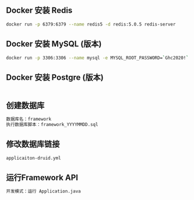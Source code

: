
## Docker 安装 Redis
```bash
docker run -p 6379:6379 --name redis5 -d redis:5.0.5 redis-server
```  
## Docker 安装 MySQL (版本)
```bash
docker run -p 3306:3306 --name mysql -e MYSQL_ROOT_PASSWORD=`Ghc2020!` -d mysql:latest
```
 
## Docker 安装 Postgre (版本)
```bash
```
## 创建数据库
```bash
数据库名：framework
执行数据库脚本：framework_YYYYMMDD.sql
```
## 修改数据库链接
```bash
applicaiton-druid.yml
```
## 运行Framework API
```bash
开发模式：运行 Application.java
```
